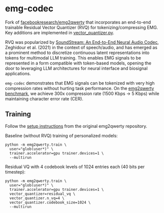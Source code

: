 # emg-codec

Fork of [facebookresearch/emg2qwerty](https://github.com/facebookresearch/emg2qwerty) that incorporates an end-to-end trainable Residual Vector Quantizer (RVQ) for tokenizing/compressing EMG. Key additions are implemented in [vector_quantizer.py](emg2qwerty/vector_quantizer.py).

RVQ was popularized by [SoundStream: An End-to-End Neural Audio Codec](https://arxiv.org/abs/2107.03312), Zeghidour et al. (2021) in the context of speech/audio, and has emerged as a prominent method to discretize continuous latent representations into tokens for multimodal LLM training. This enables EMG signals to be represented in a form compatible with token-based models, opening the door to leveraging LLM architectures for neural interface and biosignal applications.

`emg-codec` demonstrates that EMG signals can be tokenized with very high compression rates without hurting task performance. On the [emg2qwerty benchmark](https://arxiv.org/abs/2410.20081), we achieve 300x compression rate (1500 Kbps → 5 Kbps) while maintaining character error rate (CER).

## Training

Follow the [setup instructions](https://github.com/facebookresearch/emg2qwerty#setup) from the original emg2qwerty repository.

Baseline (without RVQ) training of personalized models:
```
python -m emg2qwerty.train \
  user="glob(user*)" \
  trainer.accelerator=gpu trainer.devices=1 \
  --multirun
```

Residual VQ with 4 codebook levels of 1024 entries each (40 bits per timestep):
```
python -m emg2qwerty.train \
  user="glob(user*)" \
  trainer.accelerator=gpu trainer.devices=1 \
  vector_quantizer=residual_vq \
  vector_quantizer.n_vq=4 \
  vector_quantizer.codebook_size=1024 \
  --multirun
```
